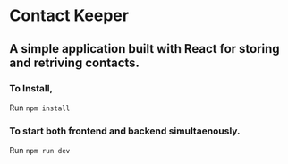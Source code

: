 # Contact Keeper
## A simple application built with React for storing and retriving contacts.

### To Install,
 Run ```npm install```
 
 ### To start both frontend and backend simultaenously.
 Run ```npm run dev```
